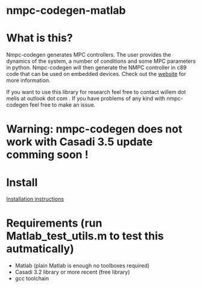 # nmpc-codegen-matlab

# What is this?
Nmpc-codegen generates MPC controllers. The user provides the dynamics of the system, a number of conditions and some MPC parameters in python. Nmpc-codegen will then generate the NMPC controller in c89 code that can be used on embedded devices. Check out the [website](https://kul-forbes.github.io/nmpc-codegen/) for more information.

If you want to use this library for research feel free to contact willem dot melis at outlook dot com . If you have problems of any kind with nmpc-codegen feel free to make an issue.

# Warning: nmpc-codegen does not work with Casadi 3.5 update comming soon !

# Install
[Installation instructions](https://kul-forbes.github.io/nmpc-codegen/install/Matlab_install.html)

# Requirements (run Matlab_test_utils.m to test this autmatically)
- Matlab (plain Matlab is enough no toolboxes required)
- Casadi 3.2 library or more recent (free library)
- gcc toolchain
